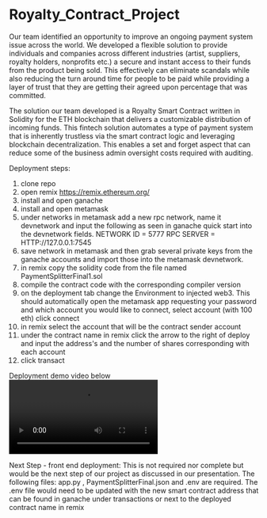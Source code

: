 # Royalty_Contract_Project

Our team identified an opportunity to improve an ongoing payment  system issue across the world. We developed a flexible solution to provide individuals and companies across different industries (artist, suppliers, royalty holders, nonprofits etc.) a secure and instant access to their funds from the product being sold. This effectively can eliminate scandals while also reducing the turn around time for people to be paid while providing a layer of trust that they are getting their agreed upon percentage that was committed. 

The solution our team developed is a Royalty Smart Contract written in Solidity for the ETH blockchain that delivers a customizable distribution of incoming funds. This fintech solution automates a type of payment system that is inherently trustless via the smart contract logic and leveraging blockchain decentralization. This enables a set and forget aspect that can reduce some of the business admin oversight costs required with auditing.


Deployment steps:
1) clone repo
2) open remix https://remix.ethereum.org/
3) install and open ganache
4) install and open metamask
5) under networks in metamask add a new rpc network, name it devnetwork and input the following as seen in ganache quick start into the devnetwork fields. NETWORK ID = 
5777
RPC SERVER = HTTP://127.0.0.1:7545
6) save network in metamask and then grab several private keys from the ganache accounts and import those into the metamask devnetwork.
7) in remix copy the solidity code from the file named PaymentSplitterFinal1.sol
8) compile the contract code with the corresponding compiler version
9) on the deployment tab change the Environment to injected web3. This should automatically open the metamask app requesting your password and which account you would like to connect, select account (with 100 eth) click connect
10) in remix select the account that will be the contract sender account
11) under the contract name in remix click the arrow to the right of deploy and input the address's and the number of shares corresponding with each account
12) click transact

Deployment demo video below
![demo video](https://github.com/ZachVZ/Royalty_Contract_Project/blob/main/bandicam%202021-11-07%2017-57-19-952.mp4)

Next Step - front end deployment:
This is not required nor complete but would be the next step of our project as discussed in our presentation. The following files: app.py , PaymentSplitterFinal.json and .env are required. The .env file would need to be updated with the new smart contract address that can be found in ganache under transactions or next to the deployed contract name in remix


